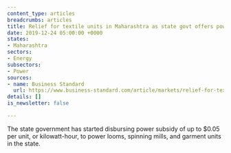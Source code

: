 ```yaml
---
content_type: articles
breadcrumbs: articles
title: Relief for textile units in Maharashtra as state govt offers power subsidy
date: 2019-12-24 05:00:00 +0000
states:
- Maharashtra
sectors:
- Energy
subsectors:
- Power
sources:
- name: Business Standard
  url: https://www.business-standard.com/article/markets/relief-for-textile-units-in-maharashtra-as-state-govt-offers-power-subsidy-119122000038_1.html
details: []
is_newsletter: false

---
```

The state government has started disbursing power subsidy of up to $0.05 per unit, or kilowatt-hour, to power looms, spinning mills, and garment units in the state.
